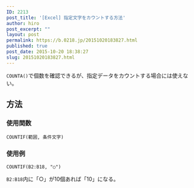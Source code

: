 ```yaml
---
ID: 2213
post_title: '[Excel] 指定文字をカウントする方法'
author: hiro
post_excerpt: ""
layout: post
permalink: https://b.0218.jp/20151020183827.html
published: true
post_date: 2015-10-20 18:38:27
slug: 20151020183827.html
---
```

<code>COUNTA()</code>で個数を確認できるが、指定データをカウントする場合には使えない。
<!--more-->
<h2>方法</h2>
<h3>使用関数</h3>
<pre class=""><code>COUNTIF(範囲, 条件文字)</code></pre>

<h3>使用例</h3>
<pre class=""><code>COUNTIF(B2:B18, "○")</code></pre>
<code>B2:B18</code>内に「○」が10個あれば「10」になる。
